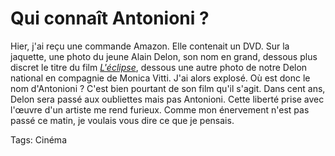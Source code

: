 # Qui connaît Antonioni ?

Hier, j'ai reçu une commande Amazon. Elle contenait un DVD. Sur la jaquette, une photo du jeune Alain Delon, son nom en grand, dessous plus discret le titre du film [*L'éclipse*](http://www.amazon.fr/exec/obidos/ASIN/B0007XT524/qid=1148362169/sr=8-1/ref=sr_8_xs_ap_i1_xgl/402-5334915-1934535), dessous une autre photo de notre Delon national en compagnie de Monica Vitti. J'ai alors explosé. Où est donc le nom d'Antonioni ? C'est bien pourtant de son film qu'il s'agit. Dans cent ans, Delon sera passé aux oubliettes mais pas Antonioni. Cette liberté prise avec l'œuvre d'un artiste me rend furieux. Comme mon énervement n'est pas passé ce matin, je voulais vous dire ce que je pensais.

Tags: Cinéma